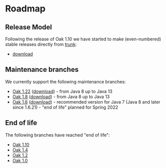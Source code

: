 <!--
   Licensed to the Apache Software Foundation (ASF) under one or more
   contributor license agreements.  See the NOTICE file distributed with
   this work for additional information regarding copyright ownership.
   The ASF licenses this file to You under the Apache License, Version 2.0
   (the "License"); you may not use this file except in compliance with
   the License.  You may obtain a copy of the License at

       http://www.apache.org/licenses/LICENSE-2.0

   Unless required by applicable law or agreed to in writing, software
   distributed under the License is distributed on an "AS IS" BASIS,
   WITHOUT WARRANTIES OR CONDITIONS OF ANY KIND, either express or implied.
   See the License for the specific language governing permissions and
   limitations under the License.
  -->

Roadmap
=======

Release Model
-------------
Following the release of Oak 1.10 we have started to make (even-numbered) stable
releases directly from [trunk](https://github.com/apache/jackrabbit-oak/tree/trunk/):

* [download](https://jackrabbit.apache.org/jcr/downloads.html#latest)


Maintenance branches
--------------------
We currently support the following maintenance branches:

* [Oak 1.22](https://github.com/apache/jackrabbit-oak/tree/1.22/) ([download](https://jackrabbit.apache.org/jcr/downloads.html#oak1.22)) - from Java 8 up to Java 13
* [Oak 1.8](https://github.com/apache/jackrabbit-oak/tree/1.8/) ([download](https://jackrabbit.apache.org/jcr/downloads.html#oak1.8)) - from Java 8 up to Java 13
* [Oak 1.6](https://github.com/apache/jackrabbit-oak/tree/1.6/) ([download](https://jackrabbit.apache.org/jcr/downloads.html#oak1.6)) - recommended version for Java 7 (Java 8 and later since 1.6.21) - "end of life" planned for Spring 2022

End of life
-----------
The following branches have reached "end of life":

* [Oak 1.10](https://github.com/apache/jackrabbit-oak/tree/1.10/)
* [Oak 1.4](https://github.com/apache/jackrabbit-oak/tree/1.4/)
* [Oak 1.2](https://github.com/apache/jackrabbit-oak/tree/1.2/)
* [Oak 1.0](https://github.com/apache/jackrabbit-oak/tree/1.0/)
